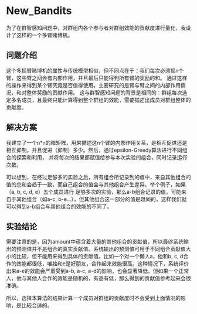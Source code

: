 # New_Bandits

为了在群智感知问题中，对群组内各个参与者对群组效能的贡献度进行量化，我设计了这样的一个多臂赌博机。

## 问题介绍

这个多摇臂赌博机的属性与传统模型相似，但不同点在于：我们每次必须摇n个臂，这些臂之间会有内部作用，并且最后只能得到所有臂的奖励的和。
通过这样的操作来得到某个臂究竟是否值得使用，主要研究的是臂与臂之间的内部作用情况，和对整体奖励的贡献作用。
这与群智感知问题的背景是相同的：群组每次选定多名成员，且最终只能计算得到整个群组的效能，需要描述出成员对群组整体的贡献度。

## 解决方案

我建立了一个n*n的暗矩阵，用来描述这n个臂的内部作用关系，是相互促进还是相互抑制，并且促进（抑制）多少。然后，通过epsilon-Greedy算法进行不同组合的探索和利用，
并将每次的结果都赋值给参与本次实验的组合，同时记录运行次数。

可以想到，在经过足够多的实验之后，所有组合所记录到的值中，来自其他组合的值的总和会趋于一致，而自己组合的值会与其他组合产生差异。举个例子，如果（a, b, c, d, e）五个成员进行
足够多次的实验，那么a-b组合记录的值，可能来自于其他组合（如a-c, b-e...），但其他组合这一部分的值是趋同的，这样我们就可以得到a-b组合与其他组合的效能的不同了。

## 实验结论

需要注意的是，因为amount中蕴含着大量的其他组合的贡献值，所以最终系统输出的预测值并不是组合的真实贡献值。系统输出的预测值可用于不同组合贡献值大小的比较，但不能用来得到具体的贡献值。比如一个对一个懒人a，他和b, c, d合作的效能都很低，唯独和e是好朋友，合作起来效能很高。这种情况下，系统评价出来a-e的效能会严重受到a-b, a-c, a-d的影响，也会显著降低。但如果一个正常人，他与其他人合作的效能是随机的，有高有低，那么得到的贡献值参考起来会很准确。

所以，选择本算法的结果计算一个成员对群组的贡献度时不会受到上面情况的影响，是比较合适的。
